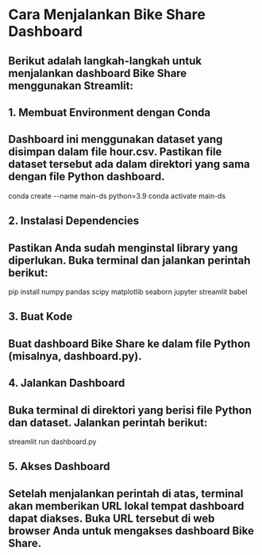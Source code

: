 # Cara Menjalankan Bike Share Dashboard

## Berikut adalah langkah-langkah untuk menjalankan dashboard Bike Share menggunakan Streamlit:

## 1. Membuat Environment dengan Conda
## Dashboard ini menggunakan dataset yang disimpan dalam file hour.csv. Pastikan file dataset tersebut ada dalam direktori yang sama dengan file Python dashboard.
conda create --name main-ds python=3.9
conda activate main-ds

## 2. Instalasi Dependencies
## Pastikan Anda sudah menginstal library yang diperlukan. Buka terminal dan jalankan perintah berikut:
pip install numpy pandas scipy matplotlib seaborn jupyter streamlit babel

## 3. Buat Kode
## Buat dashboard Bike Share ke dalam file Python (misalnya, dashboard.py).

## 4. Jalankan Dashboard
## Buka terminal di direktori yang berisi file Python dan dataset. Jalankan perintah berikut:
streamlit run dashboard.py

## 5. Akses Dashboard
## Setelah menjalankan perintah di atas, terminal akan memberikan URL lokal tempat dashboard dapat diakses. Buka URL tersebut di web browser Anda untuk mengakses dashboard Bike Share.